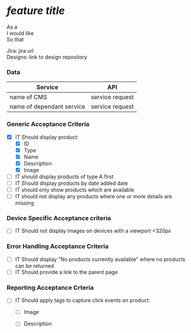 # *feature title*

As a  
I would like  
So that

Jira: jira url  
Designs: link to design repository

### Data

|Service                        | API                     |
|-------------------------------|-------------------------|
|name of CMS                    | service request         |
|name of dependant service      | service request         |


### Generic Acceptance Criteria

- [x] IT Should display product:
  - [x]  ID
  - [x]  Type
  - [x]  Name
  - [x]  Description
  - [x]  Image
  
- [ ] IT should display products of type A first
- [ ] IT Should display products by date added date
- [ ] IT should only show products which are available
- [ ] IT should not display any products where one or more details are missing

### Device Specific Acceptance criteria

- [ ] IT Should not display images on devices with a viewport <320px

### Error Handling Acceptance Criteria

- [ ]  IT Should display "No products currently available" where no products can be returned
- [ ]  IT Should provide a link to the parent page 

### Reporting Acceptance Crteria

- [ ] IT Should apply tags to capture click events on product:
  - [ ] Image
  - [ ] Description

 
